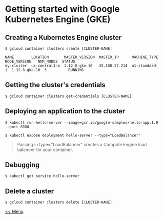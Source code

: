 # Getting started with Google Kubernetes Engine (GKE)

## Creating a Kubernetes Engine cluster

```
$ gcloud container clusters create [CLUSTER-NAME]
```
```
NAME        LOCATION       MASTER_VERSION  MASTER_IP      MACHINE_TYPE   NODE_VERSION   NUM_NODES  STATUS
my-cluster  us-central1-a  1.12.8-gke.10   35.188.57.214  n1-standard-1  1.12.8-gke.10  3          RUNNING
```

## Getting the cluster's credentials

```
$ gcloud container clusters get-credentials [CLUSTER-NAME]
````

## Deploying an application to the cluster

```
$ kubectl run hello-server --image=gcr.io/google-samples/hello-app:1.0 --port 8080

$ kubectl expose deployment hello-server --type="LoadBalancer"
```
> Passing in type="LoadBalancer" creates a Compute Engine load balancer for your container.

## Debugging

```
$ kubectl get service hello-server
```

## Delete a cluster

```
$ gcloud container clusters delete [CLUSTER-NAME]
```

[<< Menu](../README.md)